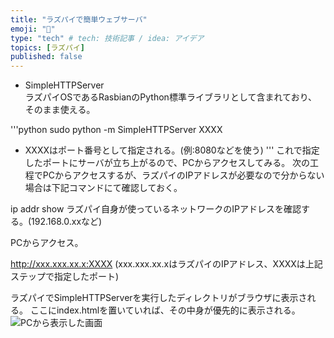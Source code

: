 ```yaml
---
title: "ラズパイで簡単ウェブサーバ"
emoji: "💬"
type: "tech" # tech: 技術記事 / idea: アイデア
topics: [ラズパイ]
published: false
---
```


- SimpleHTTPServer  
ラズパイOSであるRasbianのPython標準ライブラリとして含まれており、そのまま使える。

'''python
sudo python -m SimpleHTTPServer XXXX
* XXXXはポート番号として指定される。(例:8080などを使う)
'''
これで指定したポートにサーバが立ち上がるので、PCからアクセスしてみる。
次の工程でPCからアクセスするが、ラズパイのIPアドレスが必要なので分からない場合は下記コマンドにて確認しておく。

ip addr show
ラズパイ自身が使っているネットワークのIPアドレスを確認する。(192.168.0.xxなど)


PCからアクセス。

http://xxx.xxx.xx.x:XXXX
(xxx.xxx.xx.xはラズパイのIPアドレス、XXXXは上記ステップで指定したポート)

ラズパイでSimpleHTTPServerを実行したディレクトリがブラウザに表示される。
ここにindex.htmlを置いていれば、その中身が優先的に表示される。
![PCから表示した画面](https://storage.googleapis.com/zenn-user-upload/jl25rb4lzvnvrpgpzsiietdtvo5t)
